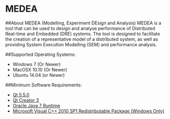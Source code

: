 # MEDEA
##About MEDEA (Modelling, Experiment DEsign and Analysis)
MEDEA is a tool that can be used to design and analyse performance of Distributed Real-time and Embedded (DRE) systems. The tool is designed to facilitate the creation of a representative model of a distributed system, as well as providing System Execution Modelling (SEM) and performance analysis.

##Supported Operating Systems:
* Windows 7 (Or Newer)
* MacOSX 10.10 (Or Newer)
* Ubuntu 14.04 (or Newer)

##Minimum Software Requirements:
* [Qt 5.5.0](https://www.qt.io/)
* [Qt Creator 3](https://www.qt.io/ide/)
* [Oracle Java 7 Runtime](http://www.oracle.com/technetwork/java/javase/downloads/index.html)
* [Microsoft Visual C++ 2010 SP1 Redistributable Package (Windows Only)](https://www.microsoft.com/en-au/download/details.aspx?id=8328)


